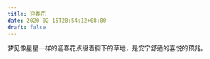 ```yaml
---
title: 迎春花
date: 2020-02-15T20:54:12+08:00
draft: false
---
```


梦见像星星一样的迎春花点缀着脚下的草地，是安宁舒适的喜悦的预兆。<br>
